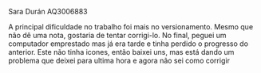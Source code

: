 Sara Durán
AQ3006883

A principal dificuldade no trabalho foi mais no versionamento. Mesmo que não dê uma nota, gostaria de tentar corrigi-lo.
No final, peguei um computador emprestado mas já era tarde e tinha perdido o progresso do anterior.
Este não tinha icones, então baixei uns, mas está dando um problema que deixei para ultima hora e agora não sei como corrigir 
